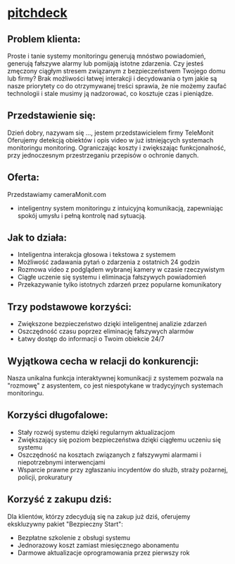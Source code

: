 # [pitchdeck](http://pitchdeck.cameramonit.com)


## Problem klienta:
Proste i tanie systemy monitoringu generują mnóstwo powiadomień, generują fałszywe alarmy lub pomijają istotne zdarzenia.
Czy jesteś zmęczony ciągłym stresem związanym z bezpieczeństwem Twojego domu lub firmy?
Brak możliwości łatwej interakcji i decydowania o tym jakie są nasze priorytety co do otrzymywanej treści sprawia, że nie możemy zaufać technologii i stale musimy ją nadzorować, co kosztuje czas i pieniądze.

## Przedstawienie się:
Dzień dobry, nazywam się ..., jestem przedstawicielem firmy TeleMonit
Oferujemy detekcją obiektów i opis video w już istniejących systemach monitoringu monitoring.
Ograniczając koszty i zwiększając funkcjonalność, przy jednoczesnym przestrzeganiu przepisów o ochronie danych. 

## Oferta:
Przedstawiamy cameraMonit.com 
- inteligentny system monitoringu z intuicyjną komunikacją, zapewniając spokój umysłu i pełną kontrolę nad sytuacją.

## Jak to działa:
- Inteligentna interakcja głosowa i tekstowa z systemem
- Możliwość zadawania pytań o zdarzenia z ostatnich 24 godzin
- Rozmowa video z podglądem wybranej kamery w czasie rzeczywistym
- Ciągłe uczenie się systemu i eliminacja fałszywych powiadomień
- Przekazywanie tylko istotnych zdarzeń przez popularne komunikatory

## Trzy podstawowe korzyści:
- Zwiększone bezpieczeństwo dzięki inteligentnej analizie zdarzeń
- Oszczędność czasu poprzez eliminację fałszywych alarmów
- Łatwy dostęp do informacji o Twoim obiekcie 24/7

## Wyjątkowa cecha w relacji do konkurencji:
Nasza unikalna funkcja interaktywnej komunikacji z systemem pozwala na "rozmowę" z asystentem, co jest niespotykane w tradycyjnych systemach monitoringu.

## Korzyści długofalowe:
- Stały rozwój systemu dzięki regularnym aktualizacjom
- Zwiększający się poziom bezpieczeństwa dzięki ciągłemu uczeniu się systemu
- Oszczędność na kosztach związanych z fałszywymi alarmami i niepotrzebnymi interwencjami
- Wsparcie prawne przy zgłaszaniu incydentów do służb, straży pożarnej, policji, prokuratury

## Korzyść z zakupu dziś:
Dla klientów, którzy zdecydują się na zakup już dziś, oferujemy ekskluzywny pakiet "Bezpieczny Start":
- Bezpłatne szkolenie z obsługi systemu
- Jednorazowy koszt zamiast miesięcznego abonamentu
- Darmowe aktualizacje oprogramowania przez pierwszy rok


